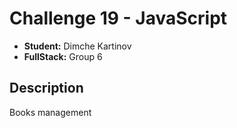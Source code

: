 # Challenge 19 - JavaScript

-   **Student:** Dimche Kartinov
-   **FullStack:** Group 6

## Description

Books management
